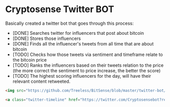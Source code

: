 # Cryptosense Twitter BOT

Basically created a twitter bot that goes through this process:
* [DONE] Searches twitter for influencers that post about bitcoin
* [DONE] Stores those influencers
* [DONE] Finds all the influencer's tweets from all time that are about bitcoin
* [TODO] Checks how those tweets via sentiment and timeframe relate to the bitcoin price
* [TODO] Ranks the influencers based on their tweets relation to the price (the more correct the sentiment to price increase, the better the score)
* [TODO] The highest scoring influencers for the day, will have their relevant content retweeted.


```html
<img src="https://github.com/Treeless/BitSense/blob/master/twitter-bot/twitter-bot-flow.jpg?raw=true" alt="Cryptosensebot flow" width="600">

<a class="twitter-timeline" href="https://twitter.com/Cryptosensebot?ref_src=twsrc%5Etfw">Tweets by Cryptosensebot</a> <script async src="https://platform.twitter.com/widgets.js" charset="utf-8"></script>
```